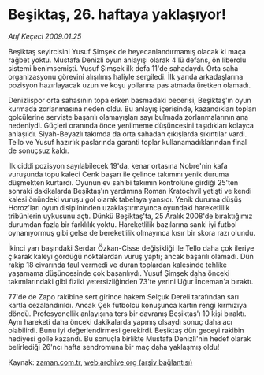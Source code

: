 # Beşiktaş, 26. haftaya yaklaşıyor!

*Atıf Keçeci 2009.01.25*

<tr><td class="metin" colspan="2" style="padding-top: 20px; padding-left: 5px; padding-right: 10px;">Beşiktaş seyircisini Yusuf Şimşek de heyecanlandırmamış olacak ki maça rağbet yoktu. Mustafa Denizli oyun anlayışı olarak 4'lü defans, ön liberolu sistemi benimsemişti. Yusuf Şimşek ilk defa 11'de sahadaydı. Orta saha organizasyonu görevini alışılmış haliyle sergiledi. İlk yarıda arkadaşlarına pozisyon hazırlayacak uzun ve koşu yollarına pas atmada üretken olamadı.</td></tr><tr><td class="metin" colspan="2" style="padding-top: 20px; padding-left: 5px; padding-right: 10px;"><p> Denizlispor orta sahasının topa erken basmadaki becerisi, Beşiktaş'ın oyun kurmada zorlanmasına neden oldu. Bu anlayış içerisinde, kazandıkları topları golcülerine serviste başarılı olamayışları sayı bulmada zorlanmalarının ana nedeniydi. Güçleri oranında önce yenilmeme düşüncesini taşıdıkları kolayca anlaşıldı. Siyah-Beyazlı takımda da orta sahadan çıkışlarda sıkıntılar vardı. Tello ve Yusuf hazırlık paslarında garanti toplar kullanamadıklarından final de sonuçsuz kaldı.
<p> İlk ciddi pozisyon sayılabilecek 19'da, kenar ortasına Nobre'nin kafa vuruşunda topu kaleci Cenk başarı ile çelince takımını yenik duruma düşmekten kurtardı. Oyunun ev sahibi takımın kontrolüne girdiği 25'ten sonraki dakikalarda Beşiktaş'ın yardımına Roman Kratochvil yetişti ve kendi kalesi önündeki vuruşu gol olarak tabelaya yansıdı. Yenik duruma düşüş Horoz'ları oyun disiplininden uzaklaştırmayınca oyundaki hareketlilik tribünlerin uykusunu açtı. Dünkü Beşiktaş'ta, 25 Aralık 2008'de bıraktığımız durumdan fazla bir farklılık yoktu. Hareketlilik bazılarına sanki iyi futbol oynanıyormuş gibi gelse de bereketlilik olmayınca kısır bir skora razı olundu.
<p> İkinci yarı başındaki Serdar Özkan-Cisse değişikliği ile Tello daha çok ileriye çıkarak kaleyi gördüğü noktalardan vuruş yaptı; ancak başarılı olamadı. Dün rakip 18 civarında faul vermedi ve duran toplardan kalesinde tehlike yaşamama düşüncesinde çok başarılıydı. Yusuf Şimşek daha önceki takımlarındaki gibi fiziki yetersizliğinden 73'te yerini Uğur İnceman'a bıraktı. 
<p> 77'de de Zapo rakibine sert girince hakem Selçuk Dereli tarafından sarı kartla cezalandırıldı. Ancak Çek futbolcu konuşunca kartın rengi kırmızıya döndü. Profesyonellik anlayışına ters bir davranış Beşiktaş'ı 10 kişi bıraktı. Aynı hareketi daha önceki dakikalarda yapmış olsaydı sonuç daha acı olabilirdi. Bunu iyi değerlendirmesi gerekirdi. Beşiktaş dün geceyi rakibin hediyesi golle kazandı. Bu sonuçla birlikte Mustafa Denizli'nin hedef olarak belirlediği 26'ncı hafta sendromuna bir maç daha yaklaşmış oldu!<br/></p></p></p></p></td></tr>

Kaynak: [zaman.com.tr](http://zaman.com.tr/yazar.do?yazino=807884), [web.archive.org (arşiv bağlantısı)](http://web.archive.org/web/20090130055807/http://zaman.com.tr:80/yazar.do?yazino=807884)
